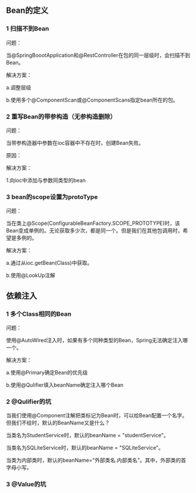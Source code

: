 

## Bean的定义

### 1 扫描不到Bean

问题：

当@SpringBoootApplication和@RestController在包的同一层级时，会扫描不到Bean。

解决方案：

a.调整层级

b.使用多个@ComponentScan或@ComponentScans指定bean所在的包。



### 2 重写Bean的带参构造（无参构造删除）

问题：

当带参构造器中参数在ioc容器中不存在时，创建Bean失败。

原因：

解决方案：

1.向ioc中添加与参数同类型的bean

### 3 bean的scope设置为protoType

问题：

当在类上@Scope(ConfigurableBeanFactory.SCOPE_PROTOTYPE)时，该Bean变成单例的。无论获取多少次，都是同一个。但是我们在其他包调用时，希望是多例的。

解决方案：

a.通过从ioc.getBean(Class)中获取。

b.使用@LookUp注解



## 依赖注入

### 1 多个Class相同的Bean

问题：

使用@AutoWired注入时，如果有多个同种类型的Bean，Spring无法确定注入哪一个。

解决方案：

a.使用@Primary确定Bean的优先级

b.使用@Qulifier填入beanName确定注入哪个Bean



### 2 @Qulifier的坑

当我们使用@Component注解把类标记为Bean时，可以给Bean配置一个名字。但我们不给时，默认的BeanName又是什么？

当类名为StudentService时，默认的beanName = "studentService"。

当类名为SQLiteService时，默认的beanName = "SQLiteService"。

当类为内部类时，默认的beanName="外部类名.内部类名"。其中，外部类的首字母小写。



### 3 @Value的坑